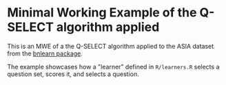 # Minimal Working Example of the Q-SELECT algorithm applied
This is an MWE of a the Q-SELECT algorithm applied to the ASIA dataset from the [bnlearn package](https://www.bnlearn.com/).

The example showcases how a "learner" defined in `R/learners.R` selects a question set, scores it, and selects a question. 
